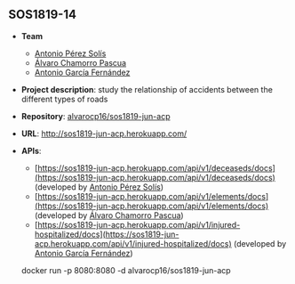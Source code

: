 ## SOS1819-14

- **Team**
  - [Antonio Pérez Solís](https://github.com/antoniops96)
  - [Álvaro	Chamorro Pascua](https://github.com/alvarocp16)
  - [Antonio García Fernández](https://github.com/antgarfer12)
- **Project description**: study the relationship of accidents between the different types of roads
- **Repository**: [alvarocp16/sos1819-jun-acp](https://github.com/alvarocp16/sos1819-jun-acp)
- **URL**: http://sos1819-jun-acp.herokuapp.com/
-  **APIs**:
    - [https://sos1819-jun-acp.herokuapp.com/api/v1/deceaseds/docs](https://sos1819-jun-acp.herokuapp.com/api/v1/deceaseds/docs) (developed by [Antonio Pérez Solís](https://github.com/antoniops96))
    - [https://sos1819-jun-acp.herokuapp.com/api/v1/elements/docs](https://sos1819-jun-acp.herokuapp.com/api/v1/elements/docs) (developed by [Álvaro Chamorro Pascua](https://github.com/alvarocp16))
    - [https://sos1819-jun-acp.herokuapp.com/api/v1/injured-hospitalized/docs](https://sos1819-jun-acp.herokuapp.com/api/v1/injured-hospitalized/docs) (developed by [Antonio García Fernández](https://github.com/antgarfer12))
    
    docker run -p 8080:8080 -d alvarocp16/sos1819-jun-acp
